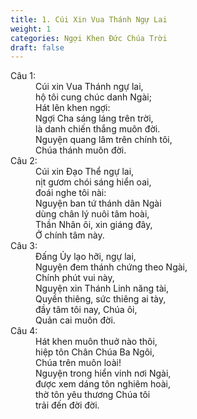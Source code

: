 ```yaml
---
title: 1. Cúi Xin Vua Thánh Ngự Lai
weight: 1
categories: Ngợi Khen Đức Chúa Trời
draft: false
---
```

<dl><dt>Câu 1:</dt><dd data-verse="1">Cúi xin Vua Thánh ngự lai, <br/>hộ tôi cung chúc danh Ngài; <br/>Hát lên khen ngợi: <br/>Ngợi Cha sáng láng trên trời, <br/>là danh chiến thắng muôn đời. <br/>Nguyện quang lâm trên chính tôi, <br/>Chúa thánh muôn đời. </dd><dt>Câu 2:</dt><dd data-verse="2">Cúi xin Đạo Thể ngự lai, <br/>nịt gươm chói sáng hiển oai, <br/>đoái nghe tôi nài: <br/>Nguyện ban tứ thánh dân Ngài <br/>dùng chân lý nuôi tâm hoài, <br/>Thần Nhân ôi, xin giáng đây, <br/>Ở chính tâm này. </dd><dt>Câu 3:</dt><dd data-verse="3">Đấng Ủy lạo hỡi, ngự lai, <br/>Nguyện đem thánh chứng theo Ngài, <br/>Chính phút vui này, <br/>Nguyện xin Thánh Linh năng tài, <br/>Quyền thiêng, sức thiêng ai tày, <br/>đầy tâm tôi nay, Chúa ôi, <br/>Quản cai muôn đời. </dd><dt>Câu 4:</dt><dd data-verse="4">Hát khen muôn thuở nào thôi, <br/>hiệp tôn Chân Chúa Ba Ngôi, <br/>Chúa trên muôn loài! <br/>Nguyện trong hiển vinh nơi Ngài, <br/>được xem dáng tôn nghiêm hoài, <br/>thờ tôn yêu thương Chúa tôi <br/>trải đến đời đời. </dd></dl>